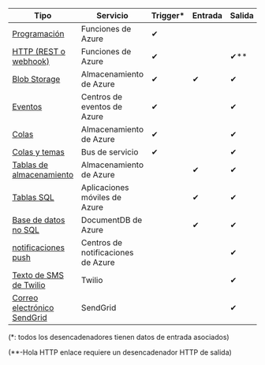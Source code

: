 | Tipo | Servicio | Trigger* | Entrada | Salida |  
| --- | --- | --- | --- | --- |  
| [Programación](../articles/azure-functions/functions-bindings-timer.md)  |Funciones de Azure |✔ | | |  
| [HTTP (REST o webhook)](../articles/azure-functions/functions-bindings-http-webhook.md) |Funciones de Azure |✔ |  |✔\** |  
| [Blob Storage](../articles/azure-functions/functions-bindings-storage-blob.md) |Almacenamiento de Azure |✔ |✔ |✔ |  
| [Eventos](../articles/azure-functions/functions-bindings-event-hubs.md) |Centros de eventos de Azure |✔ | |✔ |  
| [Colas](../articles/azure-functions/functions-bindings-storage-queue.md) |Almacenamiento de Azure |✔ | |✔ |  
| [Colas y temas](../articles/azure-functions/functions-bindings-service-bus.md) |Bus de servicio |✔ | |✔ |  
| [Tablas de almacenamiento](../articles/azure-functions/functions-bindings-storage-table.md) |Almacenamiento de Azure | |✔ |✔ |  
| [Tablas SQL](../articles/azure-functions/functions-bindings-mobile-apps.md) |Aplicaciones móviles de Azure | |✔ |✔ |  
| [Base de datos no SQL](../articles/azure-functions/functions-bindings-documentdb.md) | DocumentDB de Azure | |✔ |✔ |  
| [notificaciones push](../articles/azure-functions/functions-bindings-notification-hubs.md) |Centros de notificaciones de Azure | | |✔ |  
| [Texto de SMS de Twilio](../articles/azure-functions/functions-bindings-twilio.md) |Twilio | | |✔ |
| [Correo electrónico SendGrid](../articles/azure-functions/functions-bindings-sendgrid.md) | SendGrid | | |✔ |

(\*: todos los desencadenadores tienen datos de entrada asociados)

(\**-Hola HTTP enlace requiere un desencadenador HTTP de salida)


